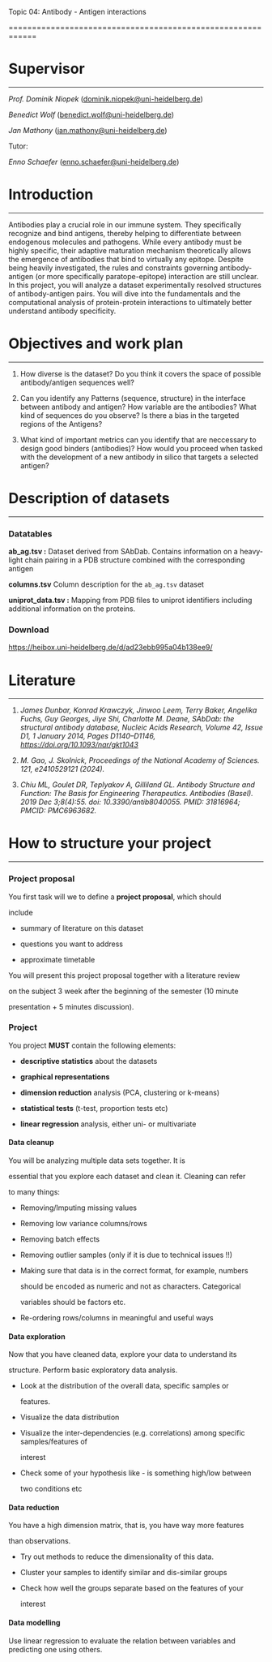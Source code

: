 Topic 04: Antibody - Antigen interactions

============================================================

# Supervisor

----------


_Prof. Dominik Niopek_  ([dominik.niopek@uni-heidelberg.de](mailto:dominik.niopek@uni-heidelberg.de))

_Benedict Wolf_ ([benedict.wolf@uni-heidelberg.de](mailto:benedict.wolf@uni-heidelberg.de))

_Jan Mathony_  ([jan.mathony@uni-heidelberg.de](mailto:jan.mathony@uni-heidelberg.de))

Tutor:

_Enno Schaefer_ ([enno.schaefer@uni-heidelberg.de](mailto:enno.schaefer@uni-heidelberg.de))


# Introduction

------------

Antibodies play a crucial role in our immune system. They specifically recognize and bind antigens, thereby helping to differentiate between endogenous molecules and pathogens. While every antibody must be highly specific, their adaptive maturation mechanism theoretically allows the emergence of antibodies that bind to virtually any epitope. Despite being heavily investigated, the rules and constraints governing antibody-antigen (or more specifically paratope-epitope) interaction are still unclear. In this project, you will analyze a dataset experimentally resolved structures of antibody-antigen pairs. You will dive into the fundamentals and the computational analysis of protein-protein interactions to ultimately better understand antibody specificity.


# Objectives and work plan

------------------------

1. How diverse is the dataset? Do you think it covers the space of possible antibody/antigen sequences well?

1. Can you identify any Patterns (sequence, structure) in the interface between antibody and antigen? How variable are the antibodies? What kind of sequences do you observe? Is there a bias in the targeted regions of the Antigens?

1. What kind of important metrics can you identify that are neccessary to design good binders (antibodies)? How would you proceed when tasked with the development of a new antibody in silico that targets a selected antigen?


# Description of datasets

-----------------------


### Datatables
**ab_ag.tsv :**
Dataset derived from SAbDab. Contains information on a heavy-light chain pairing in a PDB structure combined with the corresponding antigen

**columns.tsv**
Column description for the `ab_ag.tsv` dataset



**uniprot_data.tsv :**
Mapping from PDB files to uniprot identifiers including additional information on the proteins.

### Download

https://heibox.uni-heidelberg.de/d/ad23ebb995a04b138ee9/


# Literature

----------



1. *James Dunbar, Konrad Krawczyk, Jinwoo Leem, Terry Baker, Angelika Fuchs, Guy Georges, Jiye Shi, Charlotte M. Deane, SAbDab: the structural antibody database, Nucleic Acids Research, Volume 42, Issue D1, 1 January 2014, Pages D1140–D1146, https://doi.org/10.1093/nar/gkt1043*

2. *M. Gao, J. Skolnick, Proceedings of the National Academy of Sciences. 121, e2410529121 (2024).*

3. *Chiu ML, Goulet DR, Teplyakov A, Gilliland GL. Antibody Structure and Function: The Basis for Engineering Therapeutics. Antibodies (Basel). 2019 Dec 3;8(4):55. doi: 10.3390/antib8040055. PMID: 31816964; PMCID: PMC6963682.*



# How to structure your project

-----------------------------

### Project proposal



You first task will we to define a **project proposal**, which should

include



-   summary of literature on this dataset

-   questions you want to address

-   approximate timetable



You will present this project proposal together with a literature review

on the subject 3 week after the beginning of the semester (10 minute

presentation + 5 minutes discussion).



### Project



You project **MUST** contain the following elements:

- **descriptive statistics** about the datasets

- **graphical representations**

- **dimension reduction** analysis (PCA, clustering or k-means)

- **statistical tests** (t-test, proportion tests etc)

- **linear regression** analysis, either uni- or multivariate



#### Data cleanup



You will be analyzing multiple data sets together. It is

essential that you explore each dataset and clean it. Cleaning can refer

to many things:



-   Removing/Imputing missing values

-   Removing low variance columns/rows

-   Removing batch effects

-   Removing outlier samples (only if it is due to technical issues !!)

-   Making sure that data is in the correct format, for example, numbers

    should be encoded as numeric and not as characters. Categorical

    variables should be factors etc.

-   Re-ordering rows/columns in meaningful and useful ways



#### Data exploration



Now that you have cleaned data, explore your data to understand its

structure. Perform basic exploratory data analysis.



-   Look at the distribution of the overall data, specific samples or

    features.

-   Visualize the data distribution

-   Visualize the inter-dependencies (e.g. correlations) among specific samples/features of

    interest

-   Check some of your hypothesis like - is something high/low between

    two conditions etc



#### Data reduction



You have a high dimension matrix, that is, you have way more features

 than observations.



-   Try out methods to reduce the dimensionality of this data.

-   Cluster your samples to identify similar and dis-similar groups

-   Check how well the groups separate based on the features of your

    interest



#### Data modelling



Use linear regression to evaluate the relation between variables and predicting one using others.
